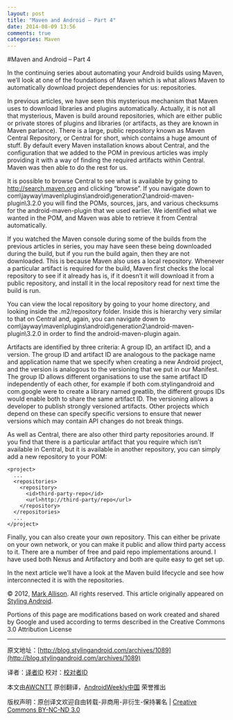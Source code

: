 ```yaml
---
layout: post
title: "Maven and Android – Part 4"
date: 2014-08-09 13:56
comments: true
categories: Maven
---
```



#Maven and Android – Part 4

In the continuing series about automating your Android builds using Maven, we’ll look at one of the foundations of Maven which is what allows Maven to automatically download project dependencies for us: repositories.

In previous articles, we have seen this mysterious mechanism that Maven uses to download libraries and plugins automatically. Actually, it is not all that mysterious, Maven is build around repositories, which are either public or private stores of plugins and libraries (or artifacts, as they are known in Maven parlance). There is a large, public repository known as Maven Central Repository, or Central for short, which contains a huge amount of stuff. By default every Maven installation knows about Central, and the configuration that we added to the POM in previous articles was imply providing it with a way of finding the required artifacts within Central. Maven was then able to do the rest for us.

It is possible to browse Central to see what is available by going to http://search.maven.org and clicking “browse”. If you navigate down to com\jayway\maven\plugins\android\generation2\android-maven-plugin\3.2.0 you will find the POMs, sources, jars, and various checksums for the android-maven-plugin that we used earlier. We identified what we wanted in the POM, and Maven was able to retrieve it from Central automatically.

If you watched the Maven console during some of the builds from the previous articles in series, you may have seen these being downloaded during the build, but if you run the build again, then they are not downloaded. This is because Maven also uses a local repository. Whenever a particular artifact is required for the build, Maven first checks the local repository to see if it already has is, if it doesn’t it will download it from a public repository, and install it in the local repository read for next time the build is run.

You can view the local repository by going to your home directory, and looking inside the .m2/repository folder. Inside this is hierarchy very similar to that on Central and, again, you can navigate down to com\jayway\maven\plugins\android\generation2\android-maven-plugin\3.2.0 in order to find the android-maven-plugin again.

Artifacts are identified by three criteria: A group ID, an artifact ID, and a version. The group ID and artifact ID are analogous to the package name and application name that we specify when creating a new Android project, and the version is analogous to the versioning that we put in our Manifest. The group ID allows different organisations to use the same artifact ID independently of each other, for example if both com.stylingandroid and com.google were to create a library named greatlib, the different groups IDs would enable both to share the same artifact ID. The versioning allows a developer to publish strongly versioned artifacts. Other projects which depend on these can specify specific versions to ensure that newer versions which may contain API changes do not break things.

As well as Central, there are also other third party repositories around. If you find that there is a particular artifact that you require which isn’t available in Central, but it is available in another repository, you can simply add a new repository to your POM:

```
<project>
  ...
  <repositories>
    <repository>
      <id>third-party-repo</id>
      <url>http://third-party/repo</url>
    </repository>
  </repositories>
  ...
</project>
```

Finally, you can also create your own repository. This can either be private on your own network, or you can make it public and allow third party access to it. There are a number of free and paid repo implementations around. I have used both Nexus and Artifactory and both are quite easy to get set up.

In the next article we’ll have a look at the Maven build lifecycle and see how interconnected it is with the repositories.

© 2012, [Mark Allison](http://blog.stylingandroid.com/). All rights reserved. This article originally appeared on [Styling Android](http://blog.stylingandroid.com/).

Portions of this page are modifications based on work created and shared by Google and used according to terms described in the Creative Commons 3.0 Attribution License


---


原文地址：[http://blog.stylingandroid.com/archives/1089](http://blog.stylingandroid.com/archives/1089)

译者：[译者ID](https://github.com/译者ID) 校对：[校对者ID](https://github.com/校对者ID)

本文由[AWCNTT](https://github.com/AWCNTT) 原创翻译，[AndroidWeekly中国](http://www.androidweekly.cn/) 荣誉推出

版权声明：原创译文欢迎自由转载-非商用-非衍生-保持署名 | [Creative Commons BY-NC-ND 3.0](http://creativecommons.org/licenses/by-nc-nd/3.0/deed.zh)